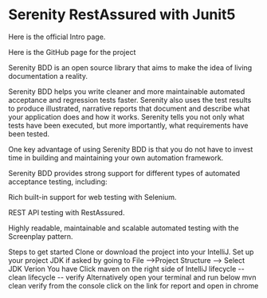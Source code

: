 # Serenity RestAssured with Junit5 
Here is the official Intro page.

Here is the GitHub page for the project

Serenity BDD is an open source library that aims to make the idea of living documentation a reality.

Serenity BDD helps you write cleaner and more maintainable automated acceptance and regression tests faster. Serenity also uses the test results to produce illustrated, narrative reports that document and describe what your application does and how it works. Serenity tells you not only what tests have been executed, but more importantly, what requirements have been tested.

One key advantage of using Serenity BDD is that you do not have to invest time in building and maintaining your own automation framework.

Serenity BDD provides strong support for different types of automated acceptance testing, including:

Rich built-in support for web testing with Selenium.

REST API testing with RestAssured.

Highly readable, maintainable and scalable automated testing with the Screenplay pattern.

Steps to get started
Clone or download the project into your IntelliJ.
Set up your project JDK if asked by going to File -->Project Structure --> Select JDK Verion You have
Click maven on the right side of IntelliJ
lifecycle -- clean
lifecycle -- verify
Alternatively open your terminal and run below
    mvn clean verify
from the console click on the link for report and open in chrome
